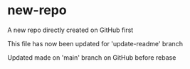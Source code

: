 # new-repo
A new repo directly created on GitHub first

This file has now been updated for 'update-readme' branch

Updated made on 'main' branch on GitHub before rebase
